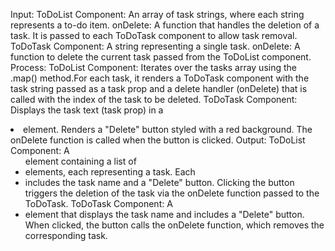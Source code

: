 Input:
ToDoList Component: An array of task strings, where each string represents a to-do item.
onDelete: A function that handles the deletion of a task. It is passed to each ToDoTask component to allow task removal.
ToDoTask Component: A string representing a single task.
onDelete: A function to delete the current task passed from the ToDoList component.
Process:
ToDoList Component:
Iterates over the tasks array using the .map() method.For each task, it renders a ToDoTask component with the task string passed as a task prop and a delete handler (onDelete) that is called with the index of the task to be deleted.
ToDoTask Component:
Displays the task text (task prop) in a <li> element. Renders a "Delete" button styled with a red background. The onDelete function is called when the button is clicked.
Output:
ToDoList Component:
A <ul> element containing a list of <li> elements, each representing a task.
Each <li> includes the task name and a "Delete" button. Clicking the button triggers the deletion of the task via the onDelete function passed to the ToDoTask.
ToDoTask Component:
A <li> element that displays the task name and includes a "Delete" button.
When clicked, the button calls the onDelete function, which removes the corresponding task.